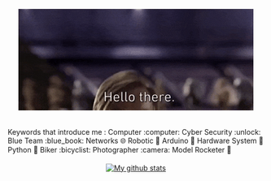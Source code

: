 <p align="center">
    <img src="./images/hellothere.gif" alt="Hello there">
</p>

<br>
    Keywords that introduce me : 
    Computer :computer: 
    Cyber Security :unlock:
    Blue Team :blue_book:
    Networks 🌐
    Robotic 🤖
    Arduino 🔌
    Hardware System 🧰
    Python 🐍
    Biker :bicyclist: 
    Photographer :camera: 
    Model Rocketer 🚀
    
</br>
<br />

<div align="center">
    <div>
        <a href="https://github.com/anuraghazra/github-readme-stats"><img align="center" src="https://github-readme-stats.vercel.app/api?username=MusaAkyuz&show_icons=true&include_all_commits=true&theme=dark&hide_border=true" alt="My github stats" /></a>
    </div>
    
</div>
